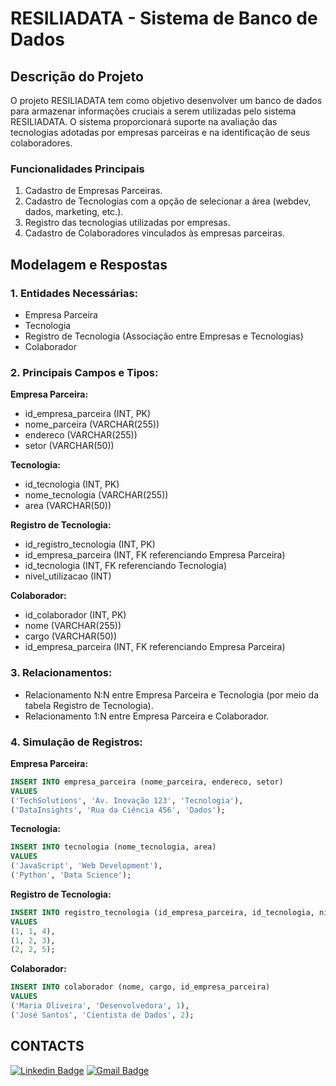 # RESILIADATA - Sistema de Banco de Dados

## Descrição do Projeto

O projeto RESILIADATA tem como objetivo desenvolver um banco de dados para armazenar informações cruciais a serem utilizadas pelo sistema RESILIADATA. O sistema proporcionará suporte na avaliação das tecnologias adotadas por empresas parceiras e na identificação de seus colaboradores.

### Funcionalidades Principais

1. Cadastro de Empresas Parceiras.
2. Cadastro de Tecnologias com a opção de selecionar a área (webdev, dados, marketing, etc.).
3. Registro das tecnologias utilizadas por empresas.
4. Cadastro de Colaboradores vinculados às empresas parceiras.

## Modelagem e Respostas

### 1. Entidades Necessárias:

- Empresa Parceira
- Tecnologia
- Registro de Tecnologia (Associação entre Empresas e Tecnologias)
- Colaborador

### 2. Principais Campos e Tipos:

**Empresa Parceira:**
- id_empresa_parceira (INT, PK)
- nome_parceira (VARCHAR(255))
- endereco (VARCHAR(255))
- setor (VARCHAR(50))

**Tecnologia:**
- id_tecnologia (INT, PK)
- nome_tecnologia (VARCHAR(255))
- area (VARCHAR(50))

**Registro de Tecnologia:**
- id_registro_tecnologia (INT, PK)
- id_empresa_parceira (INT, FK referenciando Empresa Parceira)
- id_tecnologia (INT, FK referenciando Tecnologia)
- nivel_utilizacao (INT)

**Colaborador:**
- id_colaborador (INT, PK)
- nome (VARCHAR(255))
- cargo (VARCHAR(50))
- id_empresa_parceira (INT, FK referenciando Empresa Parceira)

### 3. Relacionamentos:

- Relacionamento N:N entre Empresa Parceira e Tecnologia (por meio da tabela Registro de Tecnologia).
- Relacionamento 1:N entre Empresa Parceira e Colaborador.

### 4. Simulação de Registros:

**Empresa Parceira:**
```sql
INSERT INTO empresa_parceira (nome_parceira, endereco, setor)
VALUES 
('TechSolutions', 'Av. Inovação 123', 'Tecnologia'),
('DataInsights', 'Rua da Ciência 456', 'Dados');
```

**Tecnologia:**
```sql
INSERT INTO tecnologia (nome_tecnologia, area)
VALUES 
('JavaScript', 'Web Development'),
('Python', 'Data Science');
```

**Registro de Tecnologia:**
```sql
INSERT INTO registro_tecnologia (id_empresa_parceira, id_tecnologia, nivel_utilizacao)
VALUES 
(1, 1, 4),
(1, 2, 3),
(2, 2, 5);
```

**Colaborador:**
```sql
INSERT INTO colaborador (nome, cargo, id_empresa_parceira)
VALUES 
('Maria Oliveira', 'Desenvolvedora', 1),
('José Santos', 'Cientista de Dados', 2);
```


## CONTACTS

[![Linkedin Badge](https://img.shields.io/badge/-Alessandro%20Brito-0077B5?style=flat-square&logo=Linkedin&logoColor=white&link=www.linkedin.com/in/alessandrobritoad)](www.linkedin.com/in/alessandrobritoad) 
[![Gmail Badge](https://img.shields.io/badge/-Alsantosbrito@gmail.com-CC0000?style=flat-square&logo=Gmail&logoColor=white&link=mailto:alsantosbrito@gmail.com)](mailto:alsantosbrito@gmail.com)

